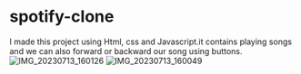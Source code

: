 # spotify-clone
I made this project using Html, css and Javascript.it contains playing songs and we can also forward or backward our song using buttons. 
![IMG_20230713_160126](https://github.com/original8958/spotify-clone/assets/123316013/bd4d6d5f-9224-4fb7-8094-1c6b7b742edf)
![IMG_20230713_160049](https://github.com/original8958/spotify-clone/assets/123316013/98f5f626-5bda-4687-a170-6a9af80a834b)
